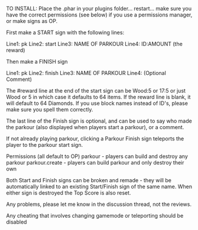 TO INSTALL: Place the .phar in your plugins folder... restart... make sure you have the correct permissions (see below) if you use a permissions manager, or make signs as OP.

First make a START sign with the following lines:

Line1: pk
Line2: start
Line3: NAME OF PARKOUR
Line4: ID:AMOUNT (the reward)

Then make a FINISH sign

Line1: pk
Line2: finish
Line3: NAME OF PARKOUR
Line4: (Optional Comment)


The #reward line at the end of the start sign can be Wood:5 or 17:5 or just Wood or 5 in which case it defaults to 64 items. If the reward line is blank, it will default to 64 Diamonds. If you use block names instead of ID's, please make sure you spell them correctly.

The last line of the Finish sign is optional, and can be used to say who made the parkour (also displayed when players start a parkour), or a comment.

If not already playing parkour, clicking a Parkour Finish sign teleports the player to the parkour start sign.

Permissions (all default to OP)
parkour - players can build and destroy any parkour
parkour.create - players can build parkour and only destroy their own

Both Start and Finish signs can be broken and remade - they will be automatically linked to an existing Start/Finish sign of the same name. When either sign is destroyed the Top Score is also reset.

Any problems, please let me know in the discussion thread, not the reviews.

Any cheating that involves changing gamemode or teleporting should be disabled

